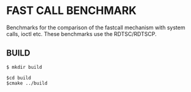 # FAST CALL BENCHMARK
Benchmarks for the comparison of the fastcall mechanism with system calls, ioctl etc. These benchmarks use the RDTSC/RDTSCP.
## BUILD
```
$ mkdir build

$cd build
$cmake ../build

```